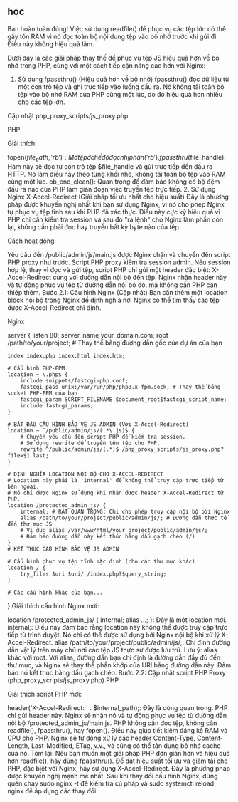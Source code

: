 ## học

Bạn hoàn toàn đúng! Việc sử dụng readfile() để phục vụ các tệp lớn có thể gây tốn RAM vì nó đọc toàn bộ nội dung tệp vào bộ nhớ trước khi gửi đi. Điều này không hiệu quả lắm.

Dưới đây là các giải pháp thay thế để phục vụ tệp JS hiệu quả hơn về bộ nhớ trong PHP, cùng với một cách tiếp cận nâng cao hơn với Nginx:

1. Sử dụng fpassthru() (Hiệu quả hơn về bộ nhớ)
fpassthru() đọc dữ liệu từ một con trỏ tệp và ghi trực tiếp vào luồng đầu ra. Nó không tải toàn bộ tệp vào bộ nhớ RAM của PHP cùng một lúc, do đó hiệu quả hơn nhiều cho các tệp lớn.

Cập nhật php_proxy_scripts/js_proxy.php:

PHP

<?php
session_start();

// --- LOGIC KIỂM TRA SESSION ADMIN ---
if (!isset($_SESSION['is_admin']) || $_SESSION['is_admin'] !== true) {
    header("HTTP/1.0 403 Forbidden");
    exit("Access Denied.");
}

// --- XỬ LÝ PHỤC VỤ TỆP JS ---
$requested_file = $_GET['file'] ?? '';
$file_path = __DIR__ . '/../public/admin/js/' . basename($requested_file);

if (!file_exists($file_path) || !is_file($file_path)) {
    header("HTTP/1.0 404 Not Found");
    exit("File not found.");
}

// Mở tệp ở chế độ đọc nhị phân
$file_handle = fopen($file_path, 'rb');
if ($file_handle === false) {
    header("HTTP/1.0 500 Internal Server Error");
    exit("Could not open file.");
}

// Đặt header Content-Type thích hợp
header('Content-Type: application/javascript');
header('Content-Length: ' . filesize($file_path)); // Vẫn cần Content-Length
header('Accept-Ranges: bytes'); // Tùy chọn: hỗ trợ resume download

// Vô hiệu hóa bộ đệm đầu ra của PHP để gửi dữ liệu trực tiếp
if (ob_get_level()) {
    ob_end_clean();
}

// Đọc và in ra nội dung của tệp từng phần
fpassthru($file_handle);

// Đóng con trỏ tệp
fclose($file_handle);

exit();
?>
Giải thích:

fopen($file_path, 'rb'): Mở tệp ở chế độ đọc nhị phân ('rb').
fpassthru($file_handle): Hàm này sẽ đọc từ con trỏ tệp $file_handle và gửi trực tiếp đến đầu ra HTTP. Nó làm điều này theo từng khối nhỏ, không tải toàn bộ tệp vào RAM cùng một lúc.
ob_end_clean(): Quan trọng để đảm bảo không có bộ đệm đầu ra nào của PHP làm gián đoạn việc truyền tệp trực tiếp.
2. Sử dụng Nginx X-Accel-Redirect (Giải pháp tối ưu nhất cho hiệu suất)
Đây là phương pháp được khuyến nghị nhất khi bạn sử dụng Nginx, vì nó cho phép Nginx tự phục vụ tệp tĩnh sau khi PHP đã xác thực. Điều này cực kỳ hiệu quả vì PHP chỉ cần kiểm tra session và sau đó "ra lệnh" cho Nginx làm phần còn lại, không cần phải đọc hay truyền bất kỳ byte nào của tệp.

Cách hoạt động:

Yêu cầu đến /public/admin/js/main.js được Nginx chặn và chuyển đến script PHP proxy như trước.
Script PHP proxy kiểm tra session admin.
Nếu session hợp lệ, thay vì đọc và gửi tệp, script PHP chỉ gửi một header đặc biệt: X-Accel-Redirect cùng với đường dẫn nội bộ đến tệp.
Nginx nhận header này và tự động phục vụ tệp từ đường dẫn nội bộ đó, mà không cần PHP can thiệp thêm.
Bước 2.1: Cấu hình Nginx (Cập nhật)
Bạn cần thêm một location block nội bộ trong Nginx để định nghĩa nơi Nginx có thể tìm thấy các tệp được X-Accel-Redirect chỉ định.

Nginx

server {
    listen 80;
    server_name your_domain.com;
    root /path/to/your/project; # Thay thế bằng đường dẫn gốc của dự án của bạn

    index index.php index.html index.htm;

    # Cấu hình PHP-FPM
    location ~ \.php$ {
        include snippets/fastcgi-php.conf;
        fastcgi_pass unix:/var/run/php/php8.x-fpm.sock; # Thay thế bằng socket PHP-FPM của bạn
        fastcgi_param SCRIPT_FILENAME $document_root$fastcgi_script_name;
        include fastcgi_params;
    }

    # BẮT ĐẦU CẤU HÌNH BẢO VỆ JS ADMIN (Với X-Accel-Redirect)
    location ~ ^/public/admin/js/(.*\.js)$ {
        # Chuyển yêu cầu đến script PHP để kiểm tra session.
        # Sử dụng rewrite để truyền tên tệp cho PHP.
        rewrite ^/public/admin/js/(.*)$ /php_proxy_scripts/js_proxy.php?file=$1 last;
    }

    # ĐỊNH NGHĨA LOCATION NỘI BỘ CHO X-ACCEL-REDIRECT
    # Location này phải là 'internal' để không thể truy cập trực tiếp từ bên ngoài.
    # Nó chỉ được Nginx sử dụng khi nhận được header X-Accel-Redirect từ PHP.
    location /protected_admin_js/ {
        internal; # RẤT QUAN TRỌNG: Chỉ cho phép truy cập nội bộ bởi Nginx
        alias /path/to/your/project/public/admin/js/; # Đường dẫn thực tế đến thư mục JS
        # Ví dụ: alias /var/www/html/your_project/public/admin/js/;
        # Đảm bảo đường dẫn này kết thúc bằng dấu gạch chéo (/)
    }
    # KẾT THÚC CẤU HÌNH BẢO VỆ JS ADMIN
    
    # Cấu hình phục vụ tệp tĩnh mặc định (cho các thư mục khác)
    location / {
        try_files $uri $uri/ /index.php?$query_string;
    }

    # Các cấu hình khác của bạn...
}
Giải thích cấu hình Nginx mới:

location /protected_admin_js/ { internal; alias ...; }: Đây là một location mới.
internal;: Điều này đảm bảo rằng location này không thể được truy cập trực tiếp từ trình duyệt. Nó chỉ có thể được sử dụng bởi Nginx nội bộ khi xử lý X-Accel-Redirect.
alias /path/to/your/project/public/admin/js/;: Chỉ định đường dẫn vật lý trên máy chủ nơi các tệp JS thực sự được lưu trữ. Lưu ý: alias khác với root. Với alias, đường dẫn bạn chỉ định là đường dẫn đầy đủ đến thư mục, và Nginx sẽ thay thế phần khớp của URI bằng đường dẫn này. Đảm bảo nó kết thúc bằng dấu gạch chéo.
Bước 2.2: Cập nhật script PHP Proxy (php_proxy_scripts/js_proxy.php)
PHP

<?php
session_start();

// --- LOGIC KIỂM TRA SESSION ADMIN ---
if (!isset($_SESSION['is_admin']) || $_SESSION['is_admin'] !== true) {
    header("HTTP/1.0 403 Forbidden");
    exit("Access Denied.");
}

// --- GỬI HEADER X-ACCEL-REDIRECT CHO NGINX ---
$requested_file = $_GET['file'] ?? '';

// Đảm bảo tên tệp an toàn
$safe_file_name = basename($requested_file);

// Đường dẫn nội bộ mà Nginx sẽ sử dụng để phục vụ tệp
// Phải khớp với location 'protected_admin_js' trong cấu hình Nginx
$internal_path = '/protected_admin_js/' . $safe_file_name;

// Gửi header X-Accel-Redirect
header('X-Accel-Redirect: ' . $internal_path);
// Nginx sẽ tự động thêm Content-Type và Content-Length
// Bạn không cần phải gửi các header này từ PHP nữa

exit(); // Quan trọng: PHP thoát ngay lập tức sau khi gửi header
?>
Giải thích script PHP mới:

header('X-Accel-Redirect: ' . $internal_path);: Đây là dòng quan trọng. PHP chỉ gửi header này. Nginx sẽ nhận nó và tự động phục vụ tệp từ đường dẫn nội bộ /protected_admin_js/main.js.
PHP không cần đọc tệp, không cần readfile(), fpassthru(), hay fopen(). Điều này giúp tiết kiệm đáng kể RAM và CPU cho PHP.
Nginx sẽ tự động xử lý các header Content-Type, Content-Length, Last-Modified, ETag, v.v., và cũng có thể tận dụng bộ nhớ cache của nó.
Tóm lại:
Nếu bạn muốn một giải pháp PHP đơn giản hơn và hiệu quả hơn readfile(), hãy dùng fpassthru().
Để đạt hiệu suất tối ưu và giảm tải cho PHP, đặc biệt với Nginx, hãy sử dụng X-Accel-Redirect. Đây là phương pháp được khuyến nghị mạnh mẽ nhất.
Sau khi thay đổi cấu hình Nginx, đừng quên chạy sudo nginx -t để kiểm tra cú pháp và sudo systemctl reload nginx để áp dụng các thay đổi.